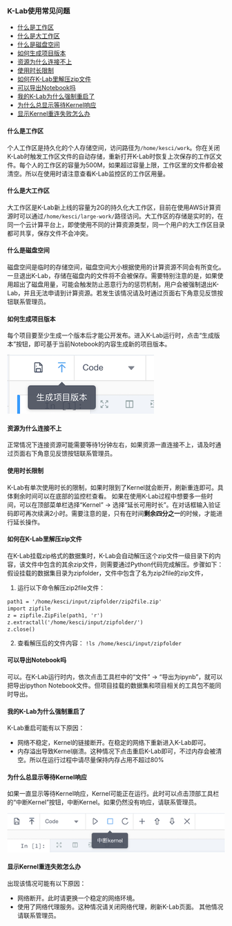 ### K-Lab使用常见问题
* [什么是工作区](#什么是工作区)
* [什么是大工作区](#什么是大工作区)
* [什么是磁盘空间](#什么是磁盘空间)
* [如何生成项目版本](#如何生成项目版本)
* [资源为什么连接不上](#资源为什么连接不上)
* [使用时长限制](#使用时长限制)
* [如何在K-Lab里解压zip文件](#如何在K-Lab里解压zip文件)
* [可以导出Notebook吗](#可以导出Notebook吗)
* [我的K-Lab为什么强制重启了](#我的K-Lab为什么强制重启了)
* [为什么总显示等待Kernel响应](#为什么总显示等待Kernel响应)
* [显示Kernel重连失败怎么办](#显示Kernel重连失败怎么办)

#### 什么是工作区
个人工作区是持久化的个人存储空间，访问路径为`/home/kesci/work`。你在关闭K-Lab时触发工作区文件的自动存储，重新打开K-Lab时恢复上次保存的工作区文件。每个人的工作区的容量为500M，如果超过容量上限，工作区里的文件都会被清空。所以在使用时请注意查看K-Lab监控区的工作区用量。

#### 什么是大工作区
大工作区是K-Lab新上线的容量为2G的持久化大工作区，目前在使用AWS计算资源时可以通过`/home/kesci/large-work/`路径访问。大工作区的存储是实时的，在同一个云计算平台上，即使使用不同的计算资源类型，同一个用户的大工作区目录都可共享，保存文件不会冲突。

#### 什么是磁盘空间
磁盘空间是临时的存储空间，磁盘空间大小根据使用的计算资源不同会有所变化。一旦退出K-Lab，存储在磁盘内的文件将不会被保存。需要特别注意的是，如果使用超出了磁盘用量，可能会触发防止恶意行为的惩罚机制，用户会被强制退出K-Lab，并且无法申请到计算资源。若发生该情况请及时通过页面右下角意见反馈按钮联系管理员。

#### 如何生成项目版本
每个项目要至少生成一个版本后才能公开发布。进入K-Lab运行时，点击“生成版本”按钮，即可基于当前Notebook的内容生成新的项目版本。

 ![image description](/image/new-version.png)

#### 资源为什么连接不上
正常情况下连接资源可能需要等待1分钟左右，如果资源一直连接不上，请及时通过页面右下角意见反馈按钮联系管理员。

#### 使用时长限制
K-Lab有单次使用时长的限制，如果时限到了Kernel就会断开，刷新重连即可。具体剩余时间可以在底部的监控栏查看。
如果在使用K-Lab过程中想要多一些时间，可以在顶部菜单栏选择“Kernel” → 选择“延长可用时长”。在对话框输入验证码即可再次续满2小时。需要注意的是，只有在时间**剩余四分之一**的时候，才能进行延长操作。

#### 如何在K-Lab里解压zip文件
在K-Lab挂载zip格式的数据集时，K-Lab会自动解压这个zip文件一级目录下的内容，该文件中包含的其余zip文件，则需要通过Python代码完成解压。步骤如下：
假设挂载的数据集目录为zipfolder，文件中包含了名为zip2file的zip文件，
1. 运行以下命令解压zip2file文件：
```
path1 = '/home/kesci/input/zipfolder/zip2file.zip'
import zipfile
z = zipfile.ZipFile(path1, 'r')
z.extractall('/home/kesci/input/zipfolder/')
z.close()
```

2. 查看解压后的文件内容：
`!ls /home/kesci/input/zipfolder`

#### 可以导出Notebook吗
可以。在K-Lab运行时内，依次点击工具栏中的“文件” → “导出为ipynb”，就可以把导出ipython Notebook文件。但项目挂载的数据集和项目相关的工具包不能同时导出。

#### 我的K-Lab为什么强制重启了
K-Lab重启可能有以下原因：
* 网络不稳定，Kernel的链接断开。在稳定的网络下重新进入K-Lab即可。
* 内存溢出导致Kernel崩溃。这种情况下点击重启K-Lab即可，不过内存会被清空。所以在运行过程中请尽量保持内存占用不超过80%

#### 为什么总显示等待Kernel响应
如果一直显示等待Kernel响应，Kernel可能正在运行。此时可以点击顶部工具栏的“中断Kernel”按钮，中断Kernel。如果仍然没有响应，请联系管理员。

 ![image description](/image/pause-kernel.png)


#### 显示Kernel重连失败怎么办
出现该情况可能有以下原因：
* 网络断开。此时请更换一个稳定的网络环境。
* 使用了网络代理服务。这种情况请关闭网络代理，刷新K-Lab页面。
其他情况请联系管理员。
